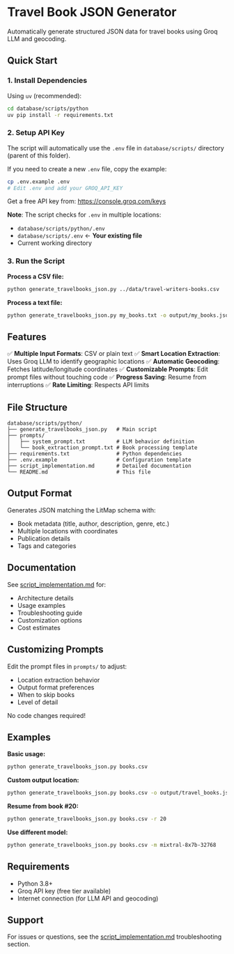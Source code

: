 # Travel Book JSON Generator

Automatically generate structured JSON data for travel books using Groq LLM and geocoding.

## Quick Start

### 1. Install Dependencies

Using `uv` (recommended):
```bash
cd database/scripts/python
uv pip install -r requirements.txt
```

### 2. Setup API Key

The script will automatically use the `.env` file in `database/scripts/` directory (parent of this folder).

If you need to create a new `.env` file, copy the example:
```bash
cp .env.example .env
# Edit .env and add your GROQ_API_KEY
```

Get a free API key from: https://console.groq.com/keys

**Note**: The script checks for `.env` in multiple locations:
- `database/scripts/python/.env`
- `database/scripts/.env` ← **Your existing file**
- Current working directory

### 3. Run the Script

**Process a CSV file:**
```bash
python generate_travelbooks_json.py ../data/travel-writers-books.csv
```

**Process a text file:**
```bash
python generate_travelbooks_json.py my_books.txt -o output/my_books.json
```

## Features

✅ **Multiple Input Formats**: CSV or plain text
✅ **Smart Location Extraction**: Uses Groq LLM to identify geographic locations
✅ **Automatic Geocoding**: Fetches latitude/longitude coordinates
✅ **Customizable Prompts**: Edit prompt files without touching code
✅ **Progress Saving**: Resume from interruptions
✅ **Rate Limiting**: Respects API limits

## File Structure

```
database/scripts/python/
├── generate_travelbooks_json.py   # Main script
├── prompts/
│   ├── system_prompt.txt          # LLM behavior definition
│   └── book_extraction_prompt.txt # Book processing template
├── requirements.txt               # Python dependencies
├── .env.example                   # Configuration template
├── script_implementation.md       # Detailed documentation
└── README.md                      # This file
```

## Output Format

Generates JSON matching the LitMap schema with:
- Book metadata (title, author, description, genre, etc.)
- Multiple locations with coordinates
- Publication details
- Tags and categories

## Documentation

See [script_implementation.md](./script_implementation.md) for:
- Architecture details
- Usage examples
- Troubleshooting guide
- Customization options
- Cost estimates

## Customizing Prompts

Edit the prompt files in `prompts/` to adjust:
- Location extraction behavior
- Output format preferences
- When to skip books
- Level of detail

No code changes required!

## Examples

**Basic usage:**
```bash
python generate_travelbooks_json.py books.csv
```

**Custom output location:**
```bash
python generate_travelbooks_json.py books.csv -o output/travel_books.json
```

**Resume from book #20:**
```bash
python generate_travelbooks_json.py books.csv -r 20
```

**Use different model:**
```bash
python generate_travelbooks_json.py books.csv -m mixtral-8x7b-32768
```

## Requirements

- Python 3.8+
- Groq API key (free tier available)
- Internet connection (for LLM API and geocoding)

## Support

For issues or questions, see the [script_implementation.md](./script_implementation.md) troubleshooting section.

